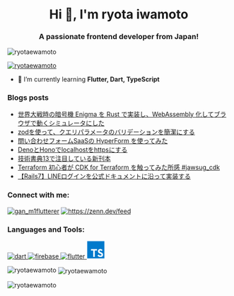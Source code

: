 <h1 align="center">Hi 👋, I'm ryota iwamoto</h1>
<h3 align="center">A passionate frontend developer from Japan!</h3>

<p align="left"> <img src="https://komarev.com/ghpvc/?username=ryotaewamoto&label=Profile%20views&color=0e75b6&style=flat" alt="ryotaewamoto" /> </p>

<p align="left"> <a href="https://github.com/ryo-ma/github-profile-trophy"><img src="https://github-profile-trophy.vercel.app/?username=ryotaewamoto" alt="ryotaewamoto" /></a> </p>

- 🌱 I’m currently learning **Flutter, Dart, TypeScript**

### Blogs posts
<!-- BLOG-POST-LIST:START -->
- [世界大戦時の暗号機 Enigma を Rust で実装し、WebAssembly 化してブラウザで動くシミュレータにした](https://zenn.dev/lemonadern/articles/enigma-simulator-rust-webassembly)
- [zodを使って、クエリパラメータのバリデーションを簡潔にする](https://zenn.dev/yui/articles/44faffdb968cd2)
- [問い合わせフォームSaaSの HyperForm を使ってみた](https://zenn.dev/07jp27/articles/hyper-forms-usecase)
- [DenoとHonoでlocalhostをhttpsにする](https://zenn.dev/tkithrta/articles/777f2a82282da3)
- [技術書典13で注目している新刊本](https://zenn.dev/sikkim/articles/2d7a2efd491c44)
- [Terraform 初心者が CDK for Terraform を触ってみた所感 #jawsug_cdk](https://zenn.dev/mayforblue/articles/09574f95fdbf69)
- [【Rails7】LINEログインを公式ドキュメントに沿って実装する](https://zenn.dev/yoiyoicho/articles/974c73ac75c100)
<!-- BLOG-POST-LIST:END -->

<h3 align="left">Connect with me:</h3>
<p align="left">
<a href="https://twitter.com/gan_m1flutterer" target="blank"><img align="center" src="https://raw.githubusercontent.com/rahuldkjain/github-profile-readme-generator/master/src/images/icons/Social/twitter.svg" alt="gan_m1flutterer" height="30" width="40" /></a>
<a href="/https://zenn.dev/ryota_iwamoto/feed" target="blank"><img align="center" src="https://raw.githubusercontent.com/rahuldkjain/github-profile-readme-generator/master/src/images/icons/Social/rss.svg" alt="https://zenn.dev/feed" height="30" width="40" /></a>
</p>

<h3 align="left">Languages and Tools:</h3>
<p align="left"> <a href="https://dart.dev" target="_blank" rel="noreferrer"> <img src="https://www.vectorlogo.zone/logos/dartlang/dartlang-icon.svg" alt="dart" width="40" height="40"/> </a> <a href="https://firebase.google.com/" target="_blank" rel="noreferrer"> <img src="https://www.vectorlogo.zone/logos/firebase/firebase-icon.svg" alt="firebase" width="40" height="40"/> </a> <a href="https://flutter.dev" target="_blank" rel="noreferrer"> <img src="https://www.vectorlogo.zone/logos/flutterio/flutterio-icon.svg" alt="flutter" width="40" height="40"/> </a> <a href="https://www.typescriptlang.org/" target="_blank" rel="noreferrer"> <img src="https://raw.githubusercontent.com/devicons/devicon/master/icons/typescript/typescript-original.svg" alt="typescript" width="40" height="40"/> </a> </p>

<p><img align="left" src="https://github-readme-stats.vercel.app/api/top-langs?username=ryotaewamoto&show_icons=true&locale=en&layout=compact" alt="ryotaewamoto" /></p>

<p>&nbsp;<img align="center" src="https://github-readme-stats.vercel.app/api?username=ryotaewamoto&show_icons=true&locale=en" alt="ryotaewamoto" /></p>

<p><img align="center" src="https://github-readme-streak-stats.herokuapp.com/?user=ryotaewamoto&" alt="ryotaewamoto" /></p>
